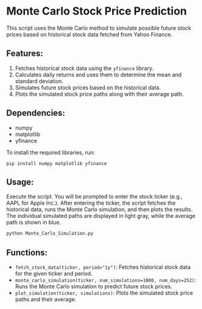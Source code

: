 # Monte Carlo Stock Price Prediction

This script uses the Monte Carlo method to simulate possible future stock prices based on historical stock data fetched from Yahoo Finance.

## Features:

1. Fetches historical stock data using the `yfinance` library.
2. Calculates daily returns and uses them to determine the mean and standard deviation.
3. Simulates future stock prices based on the historical data.
4. Plots the simulated stock price paths along with their average path.

## Dependencies:

- numpy
- matplotlib
- yfinance

To install the required libraries, run:
```
pip install numpy matplotlib yfinance
```

## Usage:

Execute the script. You will be prompted to enter the stock ticker (e.g., AAPL for Apple Inc.). After entering the ticker, the script fetches the historical data, runs the Monte Carlo simulation, and then plots the results. The individual simulated paths are displayed in light gray, while the average path is shown in blue.

```python
python Monte_Carlo_Simulation.py
```

## Functions:

- `fetch_stock_data(ticker, period="1y")`: Fetches historical stock data for the given ticker and period.
- `monte_carlo_simulation(ticker, num_simulations=1000, num_days=252)`: Runs the Monte Carlo simulation to predict future stock prices.
- `plot_simulation(ticker, simulations)`: Plots the simulated stock price paths and their average.
